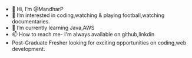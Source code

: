 - 👋 Hi, I’m @MandharP
- 👀 I’m interested in coding,watching & playing football,watching documentaries.
- 🌱 I’m currently learning Java,AWS
- 📫 How to reach me- I'm always available on github,linkdin
- Post-Graduate Fresher looking for exciting opportunities on coding,web development.

<!---
MandharP/MandharP is a ✨ special ✨ repository because its `README.md` (this file) appears on your GitHub profile.
You can click the Preview link to take a look at your changes.
--->
